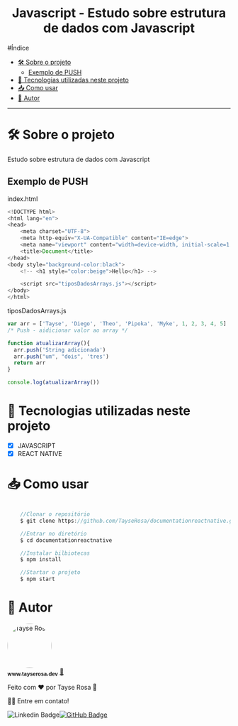<h1 align="center"> Javascript - Estudo sobre estrutura de dados com Javascript</h1>

#Índice
- [🛠 Sobre o projeto](#-sobre-o-projeto)
  - [Exemplo de PUSH](#exemplo-de-push)
- [🚀 Tecnologias utilizadas neste projeto](#-tecnologias-utilizadas-neste-projeto)
- [📥 Como usar](#-como-usar)
- [🚀 Autor](#-autor)
  
---
# 🛠 Sobre o projeto

<p>Estudo sobre estrutura de dados com Javascript</p>

## Exemplo de PUSH
index.html
```js
<!DOCTYPE html>
<html lang="en">
<head>
    <meta charset="UTF-8">
    <meta http-equiv="X-UA-Compatible" content="IE=edge">
    <meta name="viewport" content="width=device-width, initial-scale=1.0">
    <title>Document</title>
</head>
<body style="background-color:black">
    <!-- <h1 style="color:beige">Hello</h1> -->

    <script src="tiposDadosArrays.js"></script>
</body>
</html>
```

tiposDadosArrays.js
```js
var arr = ['Tayse', 'Diego', 'Theo', 'Pipoka', 'Myke', 1, 2, 3, 4, 5]
/* Push - aidicionar valor ao array */

function atualizarArray(){
  arr.push('String adicionada')
  arr.push("um", "dois", 'tres')
  return arr
}

console.log(atualizarArray())
```

# 🚀 Tecnologias utilizadas neste projeto

- [x] JAVASCRIPT
- [x] REACT NATIVE

# 📥 Como usar
```js

    //Clonar o repositório
    $ git clone https://github.com/TayseRosa/documentationreactnative.git

    //Entrar no diretório
    $ cd documentationreactnative

    //Instalar bilbiotecas
    $ npm install

    //Startar o projeto
    $ npm start

``` 

# 🚀 Autor

<a href="https://www.tayserosa.dev">
 <img style="border-radius: 50%;" src="https://avatars.githubusercontent.com/u/31596454?v=4" width="100px;" alt="Tayse Rosa" style="border-radius:50%"/>
 <br />
 <sub><b>www.tayserosa.dev</b></sub></a> <a href="https://www.tayserosa.dev" title="Tayse Rosa" target="_blank">🚀</a>


Feito com ❤️ por Tayse Rosa 🚀

👋🏽 Entre em contato!

![Linkedin Badge](https://img.shields.io/badge/-TayseRosa-blue?style=flat-square&logo=Linkedin&logoColor=white&link=https://www.linkedin.com/in/tayse-rosa-3b683151/)[![GitHub Badge](https://img.shields.io/badge/GitHub-100000?style=for-the-badge&logo=github&logoColor=white)](https://github.com/TayseRosa/)
